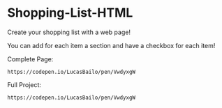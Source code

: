 # Shopping-List-HTML
Create your shopping list with a web page!

You can add for each item a section and have a checkbox for each item!


Complete Page:
```
https://codepen.io/LucasBailo/pen/VwdyxgW
```

Full Project:

```
https://codepen.io/LucasBailo/pen/VwdyxgW
```
